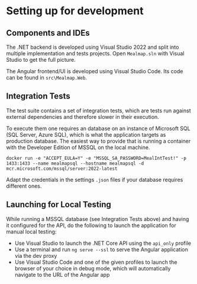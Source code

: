 # Setting up for development

## Components and IDEs

The .NET backend is developed using Visual Studio 2022 and split into multiple implementation and tests projects.
Open `Mealmap.sln` with Visual Studio to get the full picture.

The Angular frontend/UI is developed using Visual Studio Code.
Its code can be found in `src\Mealmap.Web`.

## Integration Tests

The test suite contains a set of integration tests, which are tests run against external dependencies and therefore slower in their execution.

To execute them one requires an database on an instance of Microsoft SQL (SQL Server, Azure SQL), which is what the application targets as production database. The easiest way to provide that is running a container with the Developer Edition of MSSQL on the local machine.

`docker run -e "ACCEPT_EULA=Y" -e "MSSQL_SA_PASSWORD=MealIntTest!" -p 1433:1433 --name mealmapsql --hostname mealmapsql -d mcr.microsoft.com/mssql/server:2022-latest`

Adapt the credentials in the settings `.json` files if your database requires different ones.

## Launching for Local Testing

While running a MSSQL database (see Integration Tests above) and having it configured for the API, do the following to launch the application for manual local testing:

- Use Visual Studio to launch the .NET Core API using the `api_only` profile
- Use a terminal and run `ng serve --ssl` to serve the Angular application via the dev proxy
- Use Visual Studio Code and one of the given profiles to launch the browser of your choice in debug mode,
  which will automatically navigate to the URL of the Angular app
